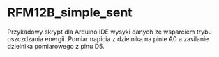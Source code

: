 RFM12B_simple_sent
==================
Przykadowy skrypt dla Arduino IDE wysyki danych ze wsparciem trybu oszczdzania energii.
Pomiar napicia z dzielnika na pinie A0 a zasilanie dzielnika pomiarowego z pinu D5.

